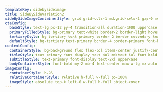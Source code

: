 ```yaml
---
templateKey: sidebysideimage
title: SideBySideVariation2
sideBySideImageContainerStyle: grid grid-cols-1 md:grid-cols-2 gap-0 md:py-30 p-0 bg-tertiary md:gap-8 md:p-8
ctaConfig:
  baseStyle: text-lg px-12 py-4 transition-all duration-1000 uppercase font-body
  primaryFilledStyle: bg-primary text-white border-2 border-light hover:text-primary  hover:text-white
  tertiaryStyle: bg-tertiary text-primary border-2 border-secondary text-dark hover:bg-secondary  hover:text-dark px-8 py-2
  defaultStyle: bg-tertiary text-primary border-4 border-primary font-bold text-dark hover:bg-primary  hover:text-tertiary ease-in-out duration-500
contentConfig:
  containerStyle: bg-background flex flex-col items-center justify-center py-23 px-8
  titleStyle: text-primary font-display text-4xl md:text-5xl font-bold uppercase
  subtitleStyle: text-primary font-display text-2xl uppercase
  bodyContainerStyle: font-bold my-2 mb-4 text-center max-w-lg mx-auto
imageConfig:
  containerStyle: h-96
  relativeContainerStyle: relative h-full w-full pb-100%
  imageStyle: absolute top-0 left-0 w-full h-full object-cover
---
```

